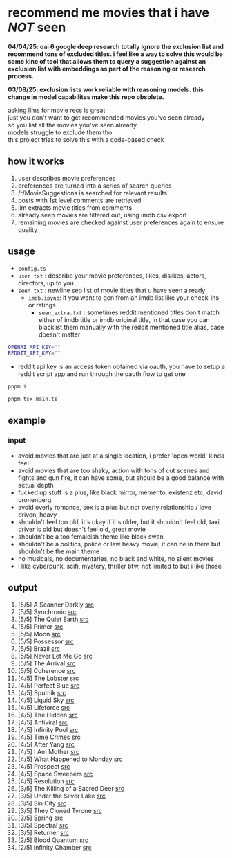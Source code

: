# recommend me movies that i have <em><strong>NOT</strong></em> seen

**04/04/25: oai 6 google deep research totally ignore the exclusion list and recommend tons of excluded titles. i feel like a way to solve this would be some kine of tool that allows them to query a suggestion against an exclusion list with embeddings as part of the reasoning or research process.**

**03/08/25: exclusion lists work reliable with reasoning models. this change in model capabilites make this repo obsolete.**

asking llms for movie recs is great \
just you don't want to get recommended movies you've seen already \
so you list all the movies you've seen already \
models struggle to exclude them tho \
this project tries to solve this with a code-based check

## how it works

1. user describes movie preferences
2. preferences are turned into a series of search queries
3. /r/MovieSuggestions is searched for relevant results
4. posts with 1st level comments are retrieved
5. llm extracts movie titles from comments
6. already seen movies are filtered out, using imdb csv export
7. remaining movies are checked against user preferences again to ensure quality

## usage

- `config.ts`
- `user.txt` : describe your movie preferences, likes, dislikes, actors, directors, up to you
- `seen.txt` : newline sep list of movie titles that u have seen already
  - `imdb.ipynb`: if you want to gen from an imdb list like your check-ins or ratings
    - `seen_extra.txt` : sometimes reddit mentioned titles don't match either of imdb title or imdb original title, in that case you can blacklist them manually with the reddit mentioned title alias, case doesn't matter

```bash
OPENAI_API_KEY=""
REDDIT_API_KEY=""
```

- reddit api key is an access token obtained via oauth, you have to setup a reddit script app and run through the oauth flow to get one

```bash
pnpm i
```

```bash
pnpm tsx main.ts
```

## example

### input

- avoid movies that are just at a single location, i prefer 'open world' kinda feel
- avoid movies that are too shaky, action with tons of cut scenes and fights and gun fire, it can have some, but should be a good balance with actual depth
- fucked up stuff is a plus, like black mirror, memento, existenz etc, david cronenberg
- avoid overly romance, sex is a plus but not overly relationship / love driven, heavy
- shouldn't feel too old, it's okay if it's older, but it shouldn't feel old, taxi driver is old but doesn't feel old, great movie
- shouldn't be a too femaleish theme like black swan
- shouldn't be a politics, police or law heavy movie, it can be in there but shouldn't be the main theme
- no musicals, no documentaries, no black and white, no silent movies
- i like cyberpunk, scifi, mystery, thriller btw, not limited to but i like those

## output

1. [5/5] A Scanner Darkly [src](https://wwww.reddit.com/r/MovieSuggestions/comments/1h9j2dp/looking_for_movies_thatll_stick_with_me_long/)
2. [5/5] Synchronic [src](https://wwww.reddit.com/r/MovieSuggestions/comments/1dcr8uk/scifi_films_so_under_the_radar_that_they_never/)
3. [5/5] The Quiet Earth [src](https://wwww.reddit.com/r/MovieSuggestions/comments/1dcr8uk/scifi_films_so_under_the_radar_that_they_never/)
4. [5/5] Primer [src](https://wwww.reddit.com/r/MovieSuggestions/comments/1dcr8uk/scifi_films_so_under_the_radar_that_they_never/)
5. [5/5] Moon [src](https://wwww.reddit.com/r/MovieSuggestions/comments/1dcr8uk/scifi_films_so_under_the_radar_that_they_never/)
6. [5/5] Possessor [src](https://wwww.reddit.com/r/MovieSuggestions/comments/1dcr8uk/scifi_films_so_under_the_radar_that_they_never/)
7. [5/5] Brazil [src](https://wwww.reddit.com/r/MovieSuggestions/comments/1dcr8uk/scifi_films_so_under_the_radar_that_they_never/)
8. [5/5] Never Let Me Go [src](https://wwww.reddit.com/r/MovieSuggestions/comments/1dcr8uk/scifi_films_so_under_the_radar_that_they_never/)
9. [5/5] The Arrival [src](https://wwww.reddit.com/r/MovieSuggestions/comments/1dcr8uk/scifi_films_so_under_the_radar_that_they_never/)
10. [5/5] Coherence [src](https://wwww.reddit.com/r/MovieSuggestions/comments/1dcr8uk/scifi_films_so_under_the_radar_that_they_never/)
11. [4/5] The Lobster [src](https://wwww.reddit.com/r/MovieSuggestions/comments/1h9j2dp/looking_for_movies_thatll_stick_with_me_long/)
12. [4/5] Perfect Blue [src](https://wwww.reddit.com/r/MovieSuggestions/comments/1h9j2dp/looking_for_movies_thatll_stick_with_me_long/)
13. [4/5] Sputnik [src](https://wwww.reddit.com/r/MovieSuggestions/comments/1dcr8uk/scifi_films_so_under_the_radar_that_they_never/)
14. [4/5] Liquid Sky [src](https://wwww.reddit.com/r/MovieSuggestions/comments/1dcr8uk/scifi_films_so_under_the_radar_that_they_never/)
15. [4/5] Lifeforce [src](https://wwww.reddit.com/r/MovieSuggestions/comments/1dcr8uk/scifi_films_so_under_the_radar_that_they_never/)
16. [4/5] The Hidden [src](https://wwww.reddit.com/r/MovieSuggestions/comments/1dcr8uk/scifi_films_so_under_the_radar_that_they_never/)
17. [4/5] Antiviral [src](https://wwww.reddit.com/r/MovieSuggestions/comments/1dcr8uk/scifi_films_so_under_the_radar_that_they_never/)
18. [4/5] Infinity Pool [src](https://wwww.reddit.com/r/MovieSuggestions/comments/1dcr8uk/scifi_films_so_under_the_radar_that_they_never/)
19. [4/5] Time Crimes [src](https://wwww.reddit.com/r/MovieSuggestions/comments/1dcr8uk/scifi_films_so_under_the_radar_that_they_never/)
20. [4/5] After Yang [src](https://wwww.reddit.com/r/MovieSuggestions/comments/1dcr8uk/scifi_films_so_under_the_radar_that_they_never/)
21. [4/5] I Am Mother [src](https://wwww.reddit.com/r/MovieSuggestions/comments/1dcr8uk/scifi_films_so_under_the_radar_that_they_never/)
22. [4/5] What Happened to Monday [src](https://wwww.reddit.com/r/MovieSuggestions/comments/1dcr8uk/scifi_films_so_under_the_radar_that_they_never/)
23. [4/5] Prospect [src](https://wwww.reddit.com/r/MovieSuggestions/comments/1dcr8uk/scifi_films_so_under_the_radar_that_they_never/)
24. [4/5] Space Sweepers [src](https://wwww.reddit.com/r/MovieSuggestions/comments/1dcr8uk/scifi_films_so_under_the_radar_that_they_never/)
25. [4/5] Resolution [src](https://wwww.reddit.com/r/MovieSuggestions/comments/1dcr8uk/scifi_films_so_under_the_radar_that_they_never/)
26. [3/5] The Killing of a Sacred Deer [src](https://wwww.reddit.com/r/MovieSuggestions/comments/1h9j2dp/looking_for_movies_thatll_stick_with_me_long/)
27. [3/5] Under the Silver Lake [src](https://wwww.reddit.com/r/MovieSuggestions/comments/1hxkfkv/recommendations_for_movies_shows_in_the_field_of/)
28. [3/5] Sin City [src](https://wwww.reddit.com/r/MovieSuggestions/comments/1h9j2dp/looking_for_movies_thatll_stick_with_me_long/)
29. [3/5] They Cloned Tyrone [src](https://wwww.reddit.com/r/MovieSuggestions/comments/1dcr8uk/scifi_films_so_under_the_radar_that_they_never/)
30. [3/5] Spring [src](https://wwww.reddit.com/r/MovieSuggestions/comments/1dcr8uk/scifi_films_so_under_the_radar_that_they_never/)
31. [3/5] Spectral [src](https://wwww.reddit.com/r/MovieSuggestions/comments/1dcr8uk/scifi_films_so_under_the_radar_that_they_never/)
32. [3/5] Returner [src](https://wwww.reddit.com/r/MovieSuggestions/comments/1dcr8uk/scifi_films_so_under_the_radar_that_they_never/)
33. [2/5] Blood Quantum [src](https://wwww.reddit.com/r/MovieSuggestions/comments/1hxkfkv/recommendations_for_movies_shows_in_the_field_of/)
34. [2/5] Infinity Chamber [src](https://wwww.reddit.com/r/MovieSuggestions/comments/1dcr8uk/scifi_films_so_under_the_radar_that_they_never/)
